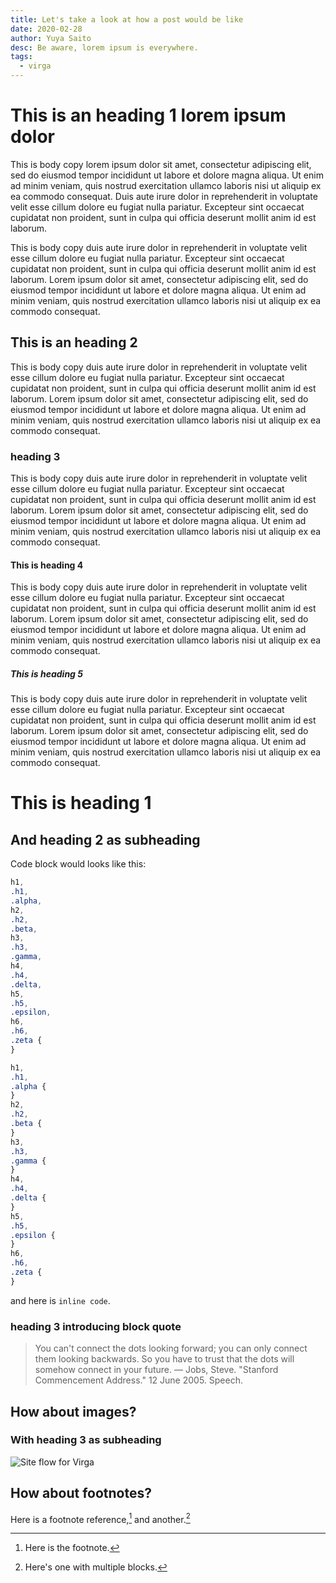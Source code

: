 ```yaml
---
title: Let's take a look at how a post would be like
date: 2020-02-28
author: Yuya Saito
desc: Be aware, lorem ipsum is everywhere.
tags:
  - virga
---
```


# This is an heading 1 lorem ipsum dolor

This is body copy lorem ipsum dolor sit amet, consectetur adipiscing elit, sed do eiusmod tempor incididunt ut labore et dolore magna aliqua. Ut enim ad minim veniam, quis nostrud exercitation ullamco laboris nisi ut aliquip ex ea commodo consequat. Duis aute irure dolor in reprehenderit in voluptate velit esse cillum dolore eu fugiat nulla pariatur. Excepteur sint occaecat cupidatat non proident, sunt in culpa qui officia deserunt mollit anim id est laborum.

This is body copy duis aute irure dolor in reprehenderit in voluptate velit esse cillum dolore eu fugiat nulla pariatur. Excepteur sint occaecat cupidatat non proident, sunt in culpa qui officia deserunt mollit anim id est laborum. Lorem ipsum dolor sit amet, consectetur adipiscing elit, sed do eiusmod tempor incididunt ut labore et dolore magna aliqua. Ut enim ad minim veniam, quis nostrud exercitation ullamco laboris nisi ut aliquip ex ea commodo consequat.

## This is an heading 2

This is body copy duis aute irure dolor in reprehenderit in voluptate velit esse cillum dolore eu fugiat nulla pariatur. Excepteur sint occaecat cupidatat non proident, sunt in culpa qui officia deserunt mollit anim id est laborum. Lorem ipsum dolor sit amet, consectetur adipiscing elit, sed do eiusmod tempor incididunt ut labore et dolore magna aliqua. Ut enim ad minim veniam, quis nostrud exercitation ullamco laboris nisi ut aliquip ex ea commodo consequat.

### heading 3

This is body copy duis aute irure dolor in reprehenderit in voluptate velit esse cillum dolore eu fugiat nulla pariatur. Excepteur sint occaecat cupidatat non proident, sunt in culpa qui officia deserunt mollit anim id est laborum. Lorem ipsum dolor sit amet, consectetur adipiscing elit, sed do eiusmod tempor incididunt ut labore et dolore magna aliqua. Ut enim ad minim veniam, quis nostrud exercitation ullamco laboris nisi ut aliquip ex ea commodo consequat.

#### This is heading 4

This is body copy duis aute irure dolor in reprehenderit in voluptate velit esse cillum dolore eu fugiat nulla pariatur. Excepteur sint occaecat cupidatat non proident, sunt in culpa qui officia deserunt mollit anim id est laborum. Lorem ipsum dolor sit amet, consectetur adipiscing elit, sed do eiusmod tempor incididunt ut labore et dolore magna aliqua. Ut enim ad minim veniam, quis nostrud exercitation ullamco laboris nisi ut aliquip ex ea commodo consequat.

##### This is heading 5

This is body copy duis aute irure dolor in reprehenderit in voluptate velit esse cillum dolore eu fugiat nulla pariatur. Excepteur sint occaecat cupidatat non proident, sunt in culpa qui officia deserunt mollit anim id est laborum. Lorem ipsum dolor sit amet, consectetur adipiscing elit, sed do eiusmod tempor incididunt ut labore et dolore magna aliqua. Ut enim ad minim veniam, quis nostrud exercitation ullamco laboris nisi ut aliquip ex ea commodo consequat.

# This is heading 1

## And heading 2 as subheading

Code block would looks like this:

```css
h1,
.h1,
.alpha,
h2,
.h2,
.beta,
h3,
.h3,
.gamma,
h4,
.h4,
.delta,
h5,
.h5,
.epsilon,
h6,
.h6,
.zeta {
}

h1,
.h1,
.alpha {
}
h2,
.h2,
.beta {
}
h3,
.h3,
.gamma {
}
h4,
.h4,
.delta {
}
h5,
.h5,
.epsilon {
}
h6,
.h6,
.zeta {
}
```

and here is `inline code`.

### heading 3 introducing block quote

> You can't connect the dots looking forward; you can only connect them looking backwards. So you have to trust that the dots will somehow connect in your future.
> — Jobs, Steve. "Stanford Commencement Address." 12 June 2005. Speech.

## How about images?

### With heading 3 as subheading

![Site flow for Virga](/images/virga-site-flow.png 'This is a site flow for Virga')

## How about footnotes?

Here is a footnote reference,[^1] and another.[^longnote]
[^1]: Here is the footnote.
[^longnote]: Here's one with multiple blocks.
